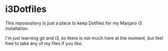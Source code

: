 # i3Dotfiles
This reposository is just a place to keep Dotfiles for my Manjaro i3 installation.

I'm just learning git and i3, so there is not much here at the moment, but feel free to take any of my files if you like.
